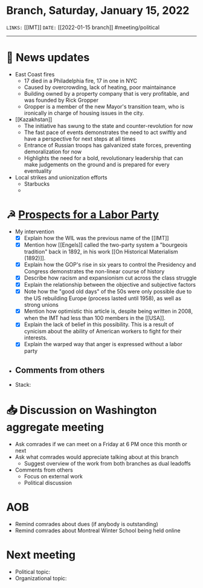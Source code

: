 # Branch, Saturday, January 15, 2022
`LINKS:` [[IMT]]
`DATE:` [[2022-01-15 branch]]
#meeting/political 

---
# 📰 News updates
- East Coast fires
	- 17 died in a Philadelphia fire, 17 in one in NYC
	- Caused by overcrowding, lack of heating, poor maintainance
	- Building owned by a property company that is very profitable, and was founded by Rick Gropper
	- Gropper is a member of the new Mayor's transition team, who is ironically in charge of housing issues in the city.
- [[Kazakhstan]]
	- The initiative has swung to the state and counter-revolution for now
	- The fast pace of events demonstrates the need to act swiftly and have a perspective for next steps at all times
	- Entrance of Russian troops has galvanized state forces, preventing demoralization for now
	- Highlights the need for a bold, revolutionary leadership that can make judgements on the ground and is prepared for every eventuality
- Local strikes and unionization efforts
	- Starbucks
	- 

# ☭ [Prospects for a Labor Party](https://socialistrevolution.org/prospects-for-a-labor-party/)
- My intervention
	- [x] Explain how the WIL was the previous name of the [[IMT]]
	- [x] Mention how [[Engels]] called the two-party system a "bourgeois tradition" back in 1892, in his work [[On Historical Materialism (1892)]]. 
	- [x] Explain how the GOP's rise in six years to control the Presidency and Congress demonstrates the non-linear course of history
	- [x] Describe how racism and expansionism cut across the class struggle
	- [x] Explain the relationship between the objective and subjective factors
	- [x] Note how the "good old days" of the 50s were only possible due to the US rebuilding Europe (process lasted until 1958), as well as strong unions
	- [x] Mention how optimistic this article is, despite being written in 2008, when the IMT had less than 100 members in the [[USA]]. 
	- [x] Explain the lack of belief in this possibility. This is a result of cynicism about the ability of American workers to fight for their interests.
	- [x] Explain the warped way that anger is expressed without a labor party
- Comments from others
	- 
- Stack:  

# 📥 Discussion on Washington aggregate meeting
- Ask comrades if we can meet on a Friday at 6 PM once this month or next
- Ask what comrades would appreciate talking about at this branch
	- Suggest overview of the work from both branches as dual leadoffs
- Comments from others
	- Focus on external work
	- Political discussion

# AOB 
- Remind comrades about dues (if anybody is outstanding)
- Remind comrades about Montreal Winter School being held online

# Next meeting 
- Political topic: 
- Organizational topic: